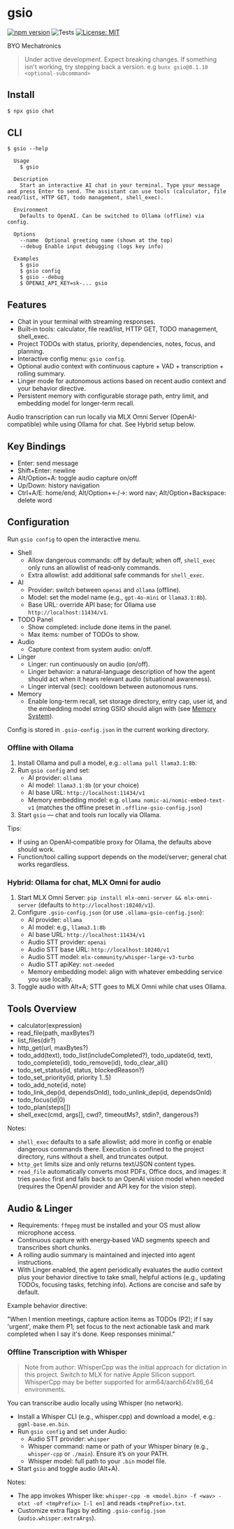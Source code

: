 # gsio
[![npm version](https://img.shields.io/npm/v/gsio)](https://www.npmjs.com/package/gsio)
![Tests](https://github.com/geoffsee/gsio/actions/workflows/tests.yml/badge.svg)
[![License: MIT](https://img.shields.io/badge/License-MIT-green.svg)](https://opensource.org/licenses/MIT)

BYO Mechatronics

> Under active development. Expect breaking changes. If something isn't working, try stepping back a version. e.g `bunx gsio@0.1.10 <optional-subcommand>`

## Install

```bash
$ npx gsio chat
```

## CLI

```
$ gsio --help

  Usage
    $ gsio

  Description
    Start an interactive AI chat in your terminal. Type your message and press Enter to send. The assistant can use tools (calculator, file read/list, HTTP GET, todo management, shell_exec).

  Environment
    Defaults to OpenAI. Can be switched to Ollama (offline) via config.

  Options
    --name  Optional greeting name (shown at the top)
    --debug Enable input debugging (logs key info)

  Examples
    $ gsio
    $ gsio config
    $ gsio --debug
    $ OPENAI_API_KEY=sk-... gsio
```

## Features

- Chat in your terminal with streaming responses.
- Built‑in tools: calculator, file read/list, HTTP GET, TODO management, shell_exec.
- Project TODOs with status, priority, dependencies, notes, focus, and planning.
- Interactive config menu: `gsio config`.
- Optional audio context with continuous capture + VAD + transcription + rolling summary.
- Linger mode for autonomous actions based on recent audio context and your behavior directive.
- Persistent memory with configurable storage path, entry limit, and embedding model for longer-term recall.

Audio transcription can run locally via MLX Omni Server (OpenAI-compatible) while using Ollama for chat. See Hybrid setup below.

## Key Bindings

- Enter: send message
- Shift+Enter: newline
- Alt/Option+A: toggle audio capture on/off
- Up/Down: history navigation
- Ctrl+A/E: home/end; Alt/Option+←/→: word nav; Alt/Option+Backspace: delete word

## Configuration

Run `gsio config` to open the interactive menu.

- Shell
  - Allow dangerous commands: off by default; when off, `shell_exec` only runs an allowlist of read‑only commands.
  - Extra allowlist: add additional safe commands for `shell_exec`.
- AI
  - Provider: switch between `openai` and `ollama` (offline).
  - Model: set the model name (e.g., `gpt-4o-mini` or `llama3.1:8b`).
  - Base URL: override API base; for Ollama use `http://localhost:11434/v1`.
- TODO Panel
  - Show completed: include done items in the panel.
  - Max items: number of TODOs to show.
- Audio
  - Capture context from system audio: on/off.
- Linger
  - Linger: run continuously on audio (on/off).
  - Linger behavior: a natural‑language description of how the agent should act when it hears relevant audio (situational awareness).
  - Linger interval (sec): cooldown between autonomous runs.
- Memory
  - Enable long-term recall, set storage directory, entry cap, user id, and the embedding model string GSIO should align with (see [Memory System](docs/memory.md)).

Config is stored in `.gsio-config.json` in the current working directory.

### Offline with Ollama

1. Install Ollama and pull a model, e.g.: `ollama pull llama3.1:8b`.
2. Run `gsio config` and set:
   - AI provider: `ollama`
   - AI model: `llama3.1:8b` (or your choice)
   - AI base URL: `http://localhost:11434/v1`
   - Memory embedding model: e.g. `ollama nomic-ai/nomic-embed-text-v1` (matches the offline preset in `.offline-gsio-config.json`)
3. Start `gsio` — chat and tools run locally via Ollama.

Tips:

- If using an OpenAI‑compatible proxy for Ollama, the defaults above should work.
- Function/tool calling support depends on the model/server; general chat works regardless.

### Hybrid: Ollama for chat, MLX Omni for audio

1. Start MLX Omni Server: `pip install mlx-omni-server && mlx-omni-server` (defaults to `http://localhost:10240/v1`).
2. Configure `.gsio-config.json` (or use `.ollama-gsio-config.json`):
   - AI provider: `ollama`
   - AI model: e.g., `llama3.1:8b`
   - AI base URL: `http://localhost:11434/v1`
   - Audio STT provider: `openai`
   - Audio STT base URL: `http://localhost:10240/v1`
   - Audio STT model: `mlx-community/whisper-large-v3-turbo`
   - Audio STT apiKey: `not-needed`
   - Memory embedding model: align with whatever embedding service you use locally.
3. Toggle audio with Alt+A; STT goes to MLX Omni while chat uses Ollama.

## Tools Overview

- calculator(expression)
- read_file(path, maxBytes?)
- list_files(dir?)
- http_get(url, maxBytes?)
- todo_add(text), todo_list(includeCompleted?), todo_update(id, text), todo_complete(id), todo_remove(id), todo_clear_all()
- todo_set_status(id, status, blockedReason?)
- todo_set_priority(id, priority 1..5)
- todo_add_note(id, note)
- todo_link_dep(id, dependsOnId), todo_unlink_dep(id, dependsOnId)
- todo_focus(id|0)
- todo_plan(steps[])
- shell_exec(cmd, args[], cwd?, timeoutMs?, stdin?, dangerous?)

Notes:

- `shell_exec` defaults to a safe allowlist; add more in config or enable dangerous commands there. Execution is confined to the project directory, runs without a shell, and truncates output.
- `http_get` limits size and only returns text/JSON content types.
- `read_file` automatically converts most PDFs, Office docs, and images: it tries `pandoc` first and falls back to an OpenAI vision model when needed (requires the OpenAI provider and API key for the vision step).

## Audio & Linger

- Requirements: `ffmpeg` must be installed and your OS must allow microphone access.
- Continuous capture with energy‑based VAD segments speech and transcribes short chunks.
- A rolling audio summary is maintained and injected into agent instructions.
- With Linger enabled, the agent periodically evaluates the audio context plus your behavior directive to take small, helpful actions (e.g., updating TODOs, focusing tasks, fetching info). Actions are concise and safe by default.

Example behavior directive:

"When I mention meetings, capture action items as TODOs (P2); if I say 'urgent', make them P1; set focus to the next actionable task and mark completed when I say it's done. Keep responses minimal."

### Offline Transcription with Whisper

> Note from author: WhisperCpp was the initial approach for dictation in this project.
> Switch to MLX for native Apple Silicon support.
> WhisperCpp may be better supported for arm64/aarch64/x86_64 environments.

You can transcribe audio locally using Whisper (no network).

- Install a Whisper CLI (e.g., whisper.cpp) and download a model, e.g.: `ggml-base.en.bin`.
- Run `gsio config` and set under Audio:
  - Audio STT provider: `whisper`
  - Whisper command: name or path of your Whisper binary (e.g., `whisper-cpp` or `./main`). Ensure it’s on your PATH.
  - Whisper model: full path to your `.bin` model file.
- Start `gsio` and toggle audio (Alt+A).

Notes:

- The app invokes Whisper like: `whisper-cpp -m <model.bin> -f <wav> -otxt -of <tmpPrefix> [-l en]` and reads `<tmpPrefix>.txt`.
- Customize extra flags by editing `.gsio-config.json` (`audio.whisper.extraArgs`).
